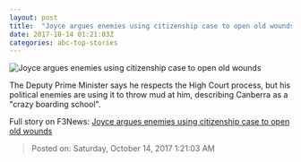 ```yaml
---
layout: post
title:  "Joyce argues enemies using citizenship case to open old wounds"
date: 2017-10-14 01:21:03Z
categories: abc-top-stories
---
```


![Joyce argues enemies using citizenship case to open old wounds](http://www.abc.net.au/news/image/8373158-1x1-700x700.jpg)

The Deputy Prime Minister says he respects the High Court process, but his political enemies are using it to throw mud at him, describing Canberra as a "crazy boarding school".


Full story on F3News: [Joyce argues enemies using citizenship case to open old wounds](http://www.f3nws.com/n/J3GzED)

> Posted on: Saturday, October 14, 2017 1:21:03 AM
